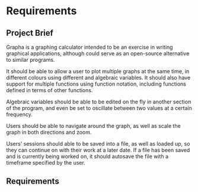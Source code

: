 # Requirements

## Project Brief

Grapha is a graphing calculator intended to be an exercise in writing graphical
applications, although could serve as an open-source alternative to similar
programs.

It should be able to allow a user to plot multiple graphs at the same time, in
different colours using different and algebraic variables. It should also have
support for multiple functions using function notation, including functions
defined in terms of other functions.

Algebraic variables should be able to be edited on the fly in another section
of the program, and even be set to oscillate between two values at a certain
frequency.

Users should be able to navigate around the graph, as well as scale the graph
in both directions and zoom.

Users' sessions should able to be saved into a file, as well as loaded up, so
they can continue on with their work at a later date. If a file has been saved
and is currently being worked on, it should autosave the file with a timeframe
specified by the user.

## Requirements

